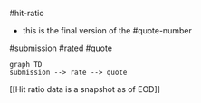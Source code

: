 #hit-ratio
- this is the final version of the #quote-number

#submission #rated #quote
```mermaid
graph TD
submission --> rate --> quote
```

[[Hit ratio data is a snapshot as of EOD]]
